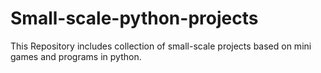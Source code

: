 # Small-scale-python-projects
This Repository includes collection of small-scale projects based on mini games and programs in python.
